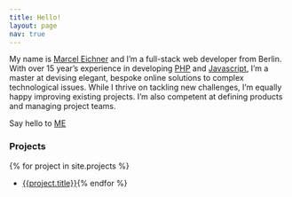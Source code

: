 ```yaml
---
title: Hello!
layout: page
nav: true
---
```

My name is [Marcel Eichner](/about/) and I’m a full-stack web developer from Berlin. With over 15 year’s experience in developing [PHP](https://www.google.de/search?q=php) and [Javascript](https://www.google.de/search?q=javascript), I’m a master at devising elegant, bespoke online solutions to complex technological issues. While I thrive on tackling new challenges, I’m equally happy improving existing projects. I’m also competent at defining products and managing project teams.

Say hello to [ME](mailto:marcel.eichner@ephigenia.de)

### Projects

{% for project in site.projects %}
* [{{project.title}}]({{site.baseurl}}{{project.url}}){% endfor %}
